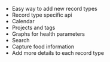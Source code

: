 * Easy way to add new record types
* Record type specific api
* Calendar
* Projects and tags
* Graphs for health parameters
* Search
* Capture food information
* Add more details to each record type